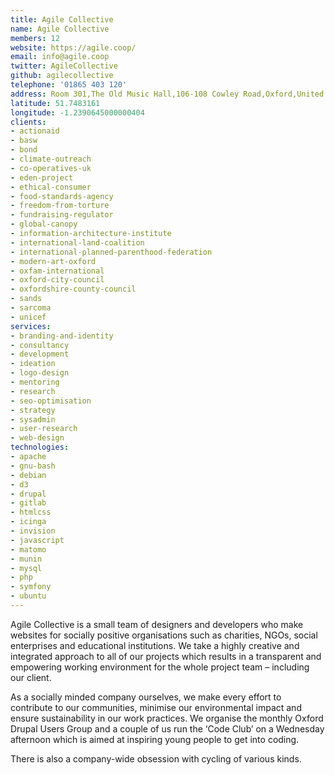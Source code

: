 ```yaml
---
title: Agile Collective
name: Agile Collective
members: 12
website: https://agile.coop/
email: info@agile.coop
twitter: AgileCollective
github: agilecollective
telephone: '01865 403 120'
address: Room 301,The Old Music Hall,106-108 Cowley Road,Oxford,United Kingdom,OX4 1JE
latitude: 51.7483161
longitude: -1.2390645000000404
clients:
- actionaid
- basw
- bond
- climate-outreach
- co-operatives-uk
- eden-project
- ethical-consumer
- food-standards-agency
- freedom-from-torture
- fundraising-regulator
- global-canopy
- information-architecture-institute
- international-land-coalition
- international-planned-parenthood-federation
- modern-art-oxford
- oxfam-international
- oxford-city-council
- oxfordshire-county-council
- sands
- sarcoma
- unicef
services:
- branding-and-identity
- consultancy
- development
- ideation
- logo-design
- mentoring
- research
- seo-optimisation
- strategy
- sysadmin
- user-research
- web-design
technologies:
- apache
- gnu-bash
- debian
- d3
- drupal
- gitlab
- htmlcss
- icinga
- invision
- javascript
- matomo
- munin
- mysql
- php
- symfony
- ubuntu
---
```


Agile Collective is a small team of designers and developers who make websites for socially positive organisations such as charities, NGOs, social enterprises and educational institutions. We take a highly creative and integrated approach to all of our projects which results in a transparent and empowering working environment for the whole project team – including our client.

As a socially minded company ourselves, we make every effort to contribute to our communities, minimise our environmental impact and ensure sustainability in our work practices. We organise the monthly Oxford Drupal Users Group and a couple of us run the ‘Code Club’ on a Wednesday afternoon which is aimed at inspiring young people to get into coding.

There is also a company-wide obsession with cycling of various kinds.
